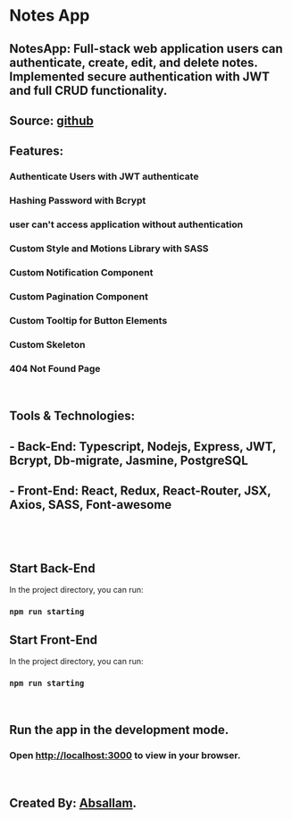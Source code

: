 # Notes App

## NotesApp: Full-stack web application users can authenticate, create, edit, and delete notes. Implemented secure authentication with JWT and full CRUD functionality. <br/>
## Source: [github](https://github.com/MohamedAbsallam/notesapp.git) <br/>

## Features:
 ### Authenticate Users with JWT authenticate <br/>
 ### Hashing Password with Bcrypt <br/>
 ### user can't access application without authentication <br/>
 ### Custom Style and Motions Library with SASS <br/>
 ### Custom Notification Component <br/>
 ### Custom Pagination Component <br/>
 ### Custom Tooltip for Button Elements <br/>
 ### Custom Skeleton <br/>
 ### 404 Not Found Page <br/>

 <br/>

## Tools & Technologies:
 ## - Back-End: Typescript, Nodejs, Express, JWT, Bcrypt, Db-migrate, Jasmine, PostgreSQL <br/>
 ## - Front-End: React, Redux, React-Router, JSX, Axios, SASS, Font-awesome <br/><br/>

<br/>

## Start Back-End
In the project directory, you can run:
 ### `npm run starting`

## Start Front-End
In the project directory, you can run:
 ### `npm run starting`

<br/>

## Run the app in the development mode.
### Open [http://localhost:3000](http://localhost:3000) to view in your browser.

<br/>

## Created By: [Absallam](https://github.com/absallam1999).
